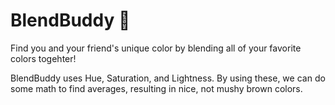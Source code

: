 # BlendBuddy 🎨

Find you and your friend's unique color by blending all of your favorite colors togehter!

BlendBuddy uses Hue, Saturation, and Lightness. By using these, we can do some math to find averages, resulting in nice, not mushy brown colors.